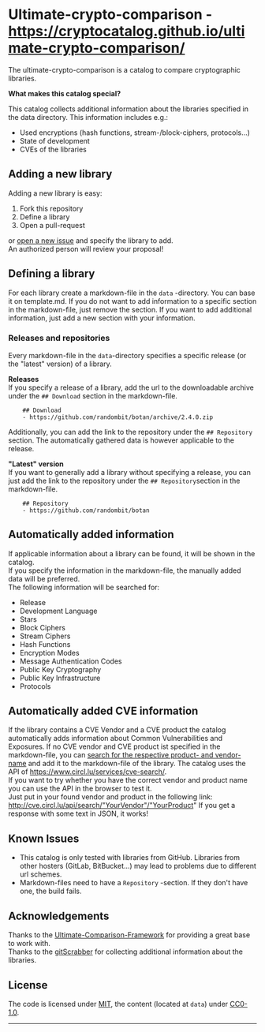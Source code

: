 # Ultimate-crypto-comparison - https://cryptocatalog.github.io/ultimate-crypto-comparison/

The ultimate-crypto-comparison is a catalog to compare cryptographic libraries.

**What makes this catalog special?**

This catalog collects additional information about the libraries specified in the data directory. This information includes e.g.:
- Used encryptions (hash functions, stream-/block-ciphers, protocols...)
- State of development
- CVEs of the libraries

## Adding a new library

Adding a new library is easy:

1. Fork this repository
2. Define a library
3. Open a pull-request

or [open a new issue](https://github.com/cryptocatalog/ultimate-crypto-comparison/issues/new) and specify the library to add.  
An authorized person will review your proposal!

## Defining a library

For each library create a markdown-file in the `data` -directory. You can base it on template.md. If you do not want to add information to a specific section in the markdown-file, just remove the section. If you want to add additional information, just add a new section with your information.

### Releases and repositories
Every markdown-file in the `data`-directory specifies a specific release (or the "latest" version) of a library.

**Releases**  
If you specify a release of a library, add the url to the downloadable archive under the `## Download` section in the markdown-file.

```
    ## Download
    - https://github.com/randombit/botan/archive/2.4.0.zip
```

Additionally, you can add the link to the repository under the `## Repository` section. The automatically gathered data is however applicable to the release.

**"Latest" version**  
If you want to generally add a library without specifying a release, you can just add the link to the repository under the `## Repository`section in the markdown-file.  

```
    ## Repository
    - https://github.com/randombit/botan
```

## Automatically added information
If applicable information about a library can be found, it will be shown in the catalog.  
If you specify the information in the markdown-file, the manually added data will be preferred.  
The following information will be searched for:
- Release
- Development Language
- Stars
- Block Ciphers
- Stream Ciphers
- Hash Functions
- Encryption Modes
- Message Authentication Codes
- Public Key Cryptography
- Public Key Infrastructure
- Protocols

## Automatically added CVE information
If the library contains a CVE Vendor and a CVE product the catalog automatically adds information about Common Vulnerabilities and Exposures. If no CVE vendor and CVE product ist specified in the markdown-file, you can [search for the respective product- and vendor-name](https://cve.circl.lu/browse) and add it to the markdown-file of the library. The catalog uses the API of https://www.circl.lu/services/cve-search/.  
If you want to try whether you have the correct vendor and product name you can use the API in the browser to test it.  
Just put in your found vendor and product in the following link: http://cve.circl.lu/api/search/"YourVendor"/"YourProduct"
If you get a response with some text in JSON, it works!


## Known Issues
- This catalog is only tested with libraries from GitHub. Libraries from other hosters (GitLab, BitBucket...) may lead to problems due to different url schemes.
- Markdown-files need to have a `Repository` -section. If they don't have one, the build fails.

## Acknowledgements
Thanks to the [Ultimate-Comparison-Framework](https://github.com/ultimate-comparisons/ultimate-comparison-BASE) for providing a great base to work with.  
Thanks to the [gitScrabber](https://github.com/Eyenseo/gitScrabber) for collecting additional information about the libraries.

## License

The code is licensed under [MIT], the content (located at `data`) under [CC0-1.0].

  [CC0-1.0]: https://creativecommons.org/publicdomain/zero/1.0/

<hr />

  [MIT]: https://opensource.org/licenses/MIT
  [CC-BY-SA-4.0]: http://creativecommons.org/licenses/by-sa/4.0/
